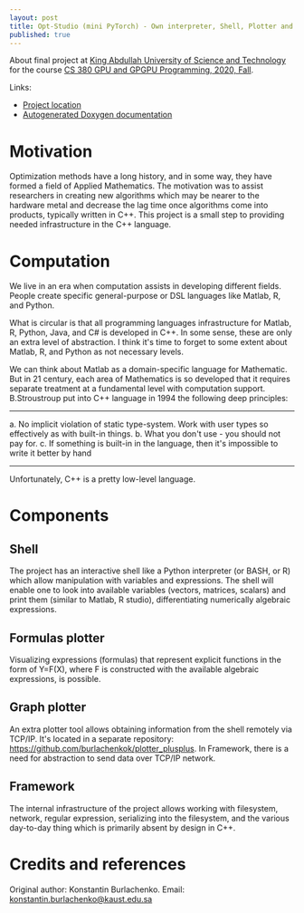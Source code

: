 ```yaml
---
layout: post
title: Opt-Studio (mini PyTorch) - Own interpreter, Shell, Plotter and BLAS (all in C++)
published: true
---
```

About final project at [King Abdullah University of Science and Technology](https://cemse.kaust.edu.sa/) for the course
[CS 380 GPU and GPGPU Programming, 2020, Fall](https://faculty.kaust.edu.sa/sites/markushadwiger/Pages/CS380.aspx). 

Links:
* [Project location](https://bitbucket.org/konstantin_burlachenko/opt_studio/)
* [Autogenerated Doxygen documentation](https://bitbucket.org/konstantin_burlachenko/opt_studio/src/master/docs/optimization_studio.chm)

# Motivation 

Optimization methods have a long history, and in some way, they have formed a field of Applied Mathematics. The motivation was to assist researchers in creating new algorithms which may be nearer to the hardware metal and decrease the lag time once algorithms come into products, typically written in C++. This project is a small step to providing needed infrastructure in the C++ language.

# Computation
We live in an era when computation assists in developing different fields. People create specific general-purpose or DSL languages like Matlab, R, and Python.

What is circular is that all programming languages infrastructure for Matlab, R, Python, Java, and C# is developed in C++. In some sense, these are only an extra level of abstraction. I think it's time to forget to some extent about Matlab, R, and Python as not necessary levels.

We can think about Matlab as a domain-specific language for Mathematic. But in 21 century, each area of Mathematics is so developed that it requires separate treatment at a fundamental level with computation support. B.Stroustroup put into C++ language in 1994 the following deep principles:

----

a. No implicit violation of static type-system. Work with user types so effectively as with built-in things.
b. What you don't use - you should not pay for.
c. If something is built-in in the language, then it's impossible to write it better by hand

----

Unfortunately, C++ is a pretty low-level language.

# Components

## Shell
The project has an interactive shell like a Python interpreter (or BASH, or R) which allow manipulation with variables and expressions. The shell will enable one to look into available variables (vectors, matrices, scalars) and print them (similar to Matlab, R studio), differentiating numerically algebraic expressions.

## Formulas plotter
Visualizing expressions (formulas) that represent explicit functions in the form of Y=F(X), where F is constructed with the available algebraic expressions, is possible.

## Graph plotter
An extra plotter tool allows obtaining information from the shell remotely via TCP/IP. It's located in a separate repository: https://github.com/burlachenkok/plotter_plusplus.
In Framework, there is a need for abstraction to send data over TCP/IP network.

## Framework

The internal infrastructure of the project allows working with filesystem, network, regular expression, serializing into the filesystem, and the various day-to-day thing which is primarily absent by design in C++.

# Credits and references
Original author: Konstantin Burlachenko. Email: konstantin.burlachenko@kaust.edu.sa

